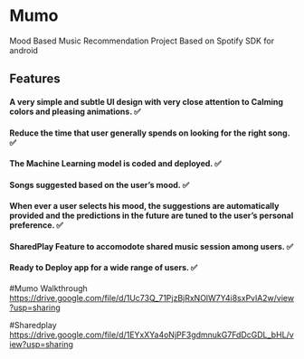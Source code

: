 # Mumo
Mood Based Music Recommendation Project Based on Spotify SDK for android
## Features 
#### A very simple and subtle UI design with very close attention to Calming colors and pleasing animations. ✅
#### Reduce the time that user generally spends on looking for the right song. ✅
#### The Machine Learning model is coded and deployed. ✅
#### Songs suggested based on the user’s mood. ✅
#### When ever a user selects his mood, the suggestions are automatically provided and the predictions in the future are tuned to the user’s personal preference. ✅
#### SharedPlay Feature to accomodote shared music session among users. ✅
#### Ready to Deploy app for a wide range of users. ✅

#Mumo Walkthrough
https://drive.google.com/file/d/1Uc73Q_71PjzBjRxNOlW7Y4i8sxPvlA2w/view?usp=sharing

#Sharedplay
https://drive.google.com/file/d/1EYxXYa4oNjPF3gdmnukG7FdDcGDL_bHL/view?usp=sharing
